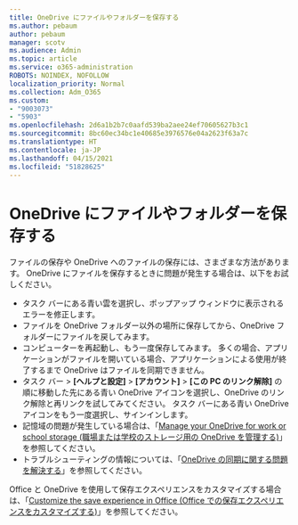 ```yaml
---
title: OneDrive にファイルやフォルダーを保存する
ms.author: pebaum
author: pebaum
manager: scotv
ms.audience: Admin
ms.topic: article
ms.service: o365-administration
ROBOTS: NOINDEX, NOFOLLOW
localization_priority: Normal
ms.collection: Adm_O365
ms.custom:
- "9003073"
- "5903"
ms.openlocfilehash: 2d6a1b2b7c0aafd539ba2aee24ef70605627b3c1
ms.sourcegitcommit: 8bc60ec34bc1e40685e3976576e04a2623f63a7c
ms.translationtype: HT
ms.contentlocale: ja-JP
ms.lasthandoff: 04/15/2021
ms.locfileid: "51828625"
---
```

# <a name="saving-files-and-folders-to-onedrive"></a>OneDrive にファイルやフォルダーを保存する

ファイルの保存や OneDrive へのファイルの保存には、さまざまな方法があります。 OneDrive にファイルを保存するときに問題が発生する場合は、以下をお試しください。

- タスク バーにある青い雲を選択し、ポップアップ ウィンドウに表示されるエラーを修正します。
- ファイルを OneDrive フォルダー以外の場所に保存してから、OneDrive フォルダーにファイルを戻してみます。
- コンピューターを再起動し、もう一度保存してみます。 多くの場合、アプリケーションがファイルを開いている場合、アプリケーションによる使用が終了するまで OneDrive はファイルを同期できません。    
- タスク バー > **[ヘルプと設定]**  >  **[アカウント]**  >  **[この PC のリンク解除]** の順に移動した先にある青い OneDrive アイコンを選択し、OneDrive のリンク解除と再リンクを試してみてください。 タスク バーにある青い OneDrive アイコンをもう一度選択し、サインインします。
- 記憶域の問題が発生している場合は、「[Manage your OneDrive for work or school storage (職場または学校のストレージ用の OneDrive を管理する)](https://support.microsoft.com/office/manage-your-onedrive-for-work-or-school-storage-31519161-059c-4764-b6f8-f5cd29f7fe68)」を参照してください。
- トラブルシューティングの情報については、「[OneDrive の同期に関する問題を解決する](https://docs.microsoft.com/alchemyinsights/fix-onedrive-sync-issues)」を参照してください。  

Office と OneDrive を使用して保存エクスペリエンスをカスタマイズする場合は、「[Customize the save experience in Office (Office での保存エクスペリエンスをカスタマイズする)](https://support.microsoft.com/office/customize-the-save-experience-in-office-786200a7-f5f2-4d26-a3ae-b78c60dd5d3b)」を参照してください。
